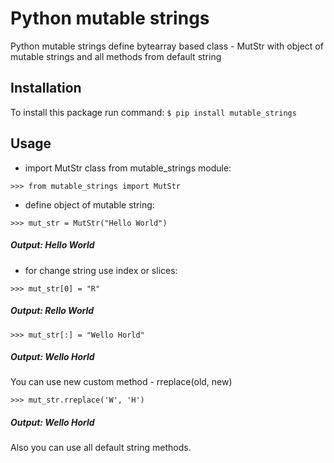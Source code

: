 # **Python mutable strings**

Python mutable strings define bytearray based class - MutStr with object of mutable strings and all
 methods from default string

## **Installation**

To install this package run command: `$ pip install mutable_strings`

## **Usage**

- import MutStr class from mutable_strings module: 

`>>> from mutable_strings import MutStr`

- define object of mutable string: 

`>>> mut_str = MutStr("Hello World")`

##### _Output: Hello World_

- for change string use index or slices:

 `>>> mut_str[0] = "R"`
 
##### _Output: Rello World_
 
 `>>> mut_str[:] = "Wello Horld"`
 
##### _Output: Wello Horld_

You can use new custom method - rreplace(old, new)

`>>> mut_str.rreplace('W', 'H')`

##### _Output: Wello Horld_

Also you can use all default string methods.